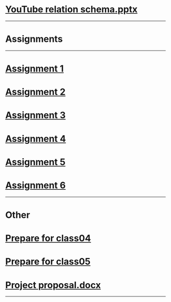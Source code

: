 # [YouTube relation schema.pptx](https://github.com/NadavBlanck/NadavBlanck.github.io/files/8345490/YouTube.relation.schema.pptx)

---
# Assignments
---

# [Assignment 1](https://github.com/NadavBlanck/NadavBlanck.github.io/files/8199576/Assignment.1.pptx)

# [Assignment 2](https://github.com/NadavBlanck/NadavBlanck.github.io/files/8199579/Assignment.2.pptx)

# [Assignment 3](https://github.com/NadavBlanck/NadavBlanck.github.io/files/8200783/Assignment.3.txt)

# [Assignment 4](https://github.com/NadavBlanck/NadavBlanck.github.io/files/8219430/Assignment.4.pptx)

# [Assignment 5](https://github.com/NadavBlanck/NadavBlanck.github.io/files/8320254/Assignment.5.pptx)

# [Assignment 6](https://github.com/NadavBlanck/NadavBlanck.github.io/files/8320742/Assignment.6.pptx)
---

 # Other

# [Prepare for class04](https://github.com/NadavBlanck/NadavBlanck.github.io/files/8199938/IM_Prepare.for.class04.pdf)

# [Prepare for class05](https://github.com/NadavBlanck/NadavBlanck.github.io/files/8199942/IM_Prepare.for.class05.pdf)

# [Project proposal.docx](https://github.com/NadavBlanck/NadavBlanck.github.io/files/8201081/Project.proposal.docx)

---

